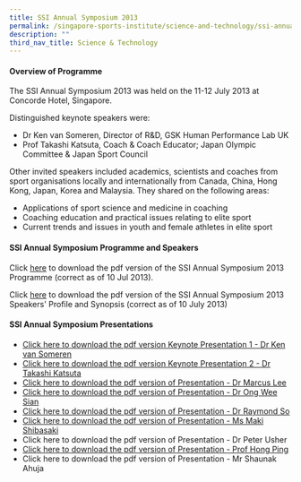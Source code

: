 ```yaml
---
title: SSI Annual Symposium 2013
permalink: /singapore-sports-institute/science-and-technology/ssi-annual-symposium-2013/
description: ""
third_nav_title: Science & Technology
---
```

#### **Overview of Programme**

The SSI Annual Symposium 2013 was held on the 11-12 July 2013 at Concorde Hotel, Singapore.  
  
Distinguished keynote speakers were:  

*   Dr Ken van Someren, Director of R&D, GSK Human Performance Lab UK
*   Prof Takashi Katsuta, Coach & Coach Educator; Japan Olympic Committee & Japan Sport Council

Other invited speakers included academics, scientists and coaches from sport organisations locally and internationally from Canada, China, Hong Kong, Japan, Korea and Malaysia. They shared on the following areas:  
*   Applications of sport science and medicine in coaching
*   Coaching education and practical issues relating to elite sport
*   Current trends and issues in youth and female athletes in elite sport

#### **SSI Annual Symposium Programme and Speakers**

Click [here](/files/What%20We%20%20Do/Singapore%20Sports%20Institute/Science%20and%20Technology/SSI%20Annual%20Symposium%202013/SSI20Symposium20Programme.pdf) to download the pdf version of the SSI Annual Symposium 2013 Programme (correct as of 10 Jul 2013).

Click [here](/files/What%20We%20%20Do/Singapore%20Sports%20Institute/Science%20and%20Technology/SSI%20Annual%20Symposium%202013/Speakers20Profile.pdf) to download the pdf version of the SSI Annual Symposium 2013 Speakers' Profile and Synopsis (correct as of 10 July 2013)

#### **SSI Annual Symposium Presentations**
* [Click here to download the pdf version Keynote Presentation 1 - Dr Ken van Someren](/files/What%20We%20%20Do/Singapore%20Sports%20Institute/Science%20and%20Technology/SSI%20Annual%20Symposium%202013/Keynote2012020Dr20Ken20van20Someren.pdf)
* [Click here to download the pdf version Keynote Presentation 2 - Dr Takashi Katsuta](/files/What%20We%20%20Do/Singapore%20Sports%20Institute/Science%20and%20Technology/SSI%20Annual%20Symposium%202013/Keynote2022020Katsuta.pdf)
* [Click here to download the pdf version of Presentation - Dr Marcus Lee](/files/What%20We%20%20Do/Singapore%20Sports%20Institute/Science%20and%20Technology/SSI%20Annual%20Symposium%202013/Dr20Marcus20Lee2020Web20Version.pdf)
* [Click here to download the pdf version of Presentation - Dr Ong Wee Sian](/files/What%20We%20%20Do/Singapore%20Sports%20Institute/Science%20and%20Technology/SSI%20Annual%20Symposium%202013/Dr20Ong20Wee20Sian2020Health20Issues20of20Female20Athletes.pdf)
* [Click here to download the pdf version of Presentation - Dr Raymond So](/files/What%20We%20%20Do/Singapore%20Sports%20Institute/Science%20and%20Technology/SSI%20Annual%20Symposium%202013/Dr20Raymond20So2020H.pdf)
* [Click here to download the pdf version of Presentation - Ms Maki Shibasaki](/files/What%20We%20%20Do/Singapore%20Sports%20Institute/Science%20and%20Technology/SSI%20Annual%20Symposium%202013/Ms20Maki20Shibasaki2020Nutrition20.pdf)
* Click here to download the pdf version of Presentation - Dr Peter Usher
* [Click here to download the pdf version of Presentation - Prof Hong Ping](/files/What%20We%20%20Do/Singapore%20Sports%20Institute/Science%20and%20Technology/SSI%20Annual%20Symposium%202013/Prof20Hongping.pdf)
* Click here to download the pdf version of Presentation - Mr Shaunak Ahuja